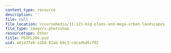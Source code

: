 ```yaml
---
content_type: resource
description: ''
file: null
file_location: /coursemedia/11-123-big-plans-and-mega-urban-landscapes-spring-2014/a61477e6a1b882abb9c3cdcadbd6cf02_PEOPL206.psd
file_type: image/x-photoshop
resourcetype: Other
title: PEOPL206.psd
uid: a61477e6-a1b8-82ab-b9c3-cdcadbd6cf02
---
```

